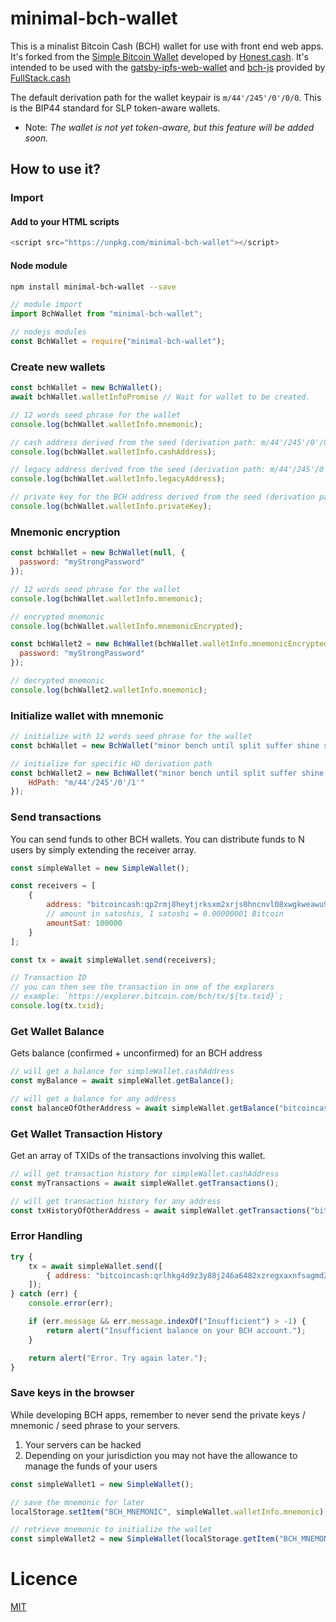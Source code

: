 # minimal-bch-wallet

This is a minalist Bitcoin Cash (BCH) wallet for use with front end web apps.
It's forked from the [Simple Bitcoin Wallet](https://www.npmjs.com/package/simple-bitcoin-wallet) developed by [Honest.cash](https://honest.cash). It's intended to be used with the [gatsby-ipfs-web-wallet](https://github.com/Permissionless-Software-Foundation/gatsby-ipfs-web-wallet) and [bch-js](https://www.npmjs.com/package/@chris.troutner/bch-js) provided by [FullStack.cash](https://fullstack.cash)

The default derivation path for the wallet keypair is `m/44'/245'/0'/0/0`. This is the BIP44 standard for SLP token-aware wallets.
- Note: *The wallet is not yet token-aware, but this feature will be added soon.*

## How to use it?

### Import
#### Add to your HTML scripts
```js
<script src="https://unpkg.com/minimal-bch-wallet"></script>
```

#### Node module
```bash
npm install minimal-bch-wallet --save
```

```js
// module import
import BchWallet from "minimal-bch-wallet";

// nodejs modules
const BchWallet = require("minimal-bch-wallet");
```

### Create new wallets
```js
const bchWallet = new BchWallet();
await bchWallet.walletInfoPromise // Wait for wallet to be created.

// 12 words seed phrase for the wallet
console.log(bchWallet.walletInfo.mnemonic);

// cash address derived from the seed (derivation path: m/44'/245'/0'/0/0)
console.log(bchWallet.walletInfo.cashAddress);

// legacy address derived from the seed (derivation path: m/44'/245'/0'/0/0)
console.log(bchWallet.walletInfo.legacyAddress);

// private key for the BCH address derived from the seed (derivation path: m/44'/245'/0'/0/0)
console.log(bchWallet.walletInfo.privateKey);
```

### Mnemonic encryption
```js
const bchWallet = new BchWallet(null, {
  password: "myStrongPassword"
});

// 12 words seed phrase for the wallet
console.log(bchWallet.walletInfo.mnemonic);

// encrypted mnemonic
console.log(bchWallet.walletInfo.mnemonicEncrypted);

const bchWallet2 = new BchWallet(bchWallet.walletInfo.mnemonicEncrypted, {
  password: "myStrongPassword"
});

// decrypted mnemonic
console.log(bchWallet2.walletInfo.mnemonic);
```

### Initialize wallet with mnemonic
```js
// initialize with 12 words seed phrase for the wallet
const bchWallet = new BchWallet("minor bench until split suffer shine series bag avoid cruel orient aunt");

// initialize for specific HD derivation path
const bchWallet2 = new BchWallet("minor bench until split suffer shine series bag avoid cruel orient aunt", {
    HdPath: "m/44'/245'/0'/1'"
});
```

### Send transactions
You can send funds to other BCH wallets. You can distribute funds to N users by simply extending the receiver array.
```js
const simpleWallet = new SimpleWallet();

const receivers = [
    {
        address: "bitcoincash:qp2rmj8heytjrksxm2xrjs0hncnvl08xwgkweawu9h",
        // amount in satoshis, 1 satoshi = 0.00000001 Bitcoin
        amountSat: 100000
    }
];

const tx = await simpleWallet.send(receivers);

// Transaction ID
// you can then see the transaction in one of the explorers
// example: `https://explorer.bitcoin.com/bch/tx/${tx.txid}`;
console.log(tx.txid);
```


### Get Wallet Balance
Gets balance (confirmed + unconfirmed) for an BCH address

```js
// will get a balance for simpleWallet.cashAddress
const myBalance = await simpleWallet.getBalance();

// will get a balance for any address
const balanceOfOtherAddress = await simpleWallet.getBalance("bitcoincash:qp2rmj8heytjrksxm2xrjs0hncnvl08xwgkweawu9h");
```

### Get Wallet Transaction History
Get an array of TXIDs of the transactions involving this wallet.

```js
// will get transaction history for simpleWallet.cashAddress
const myTransactions = await simpleWallet.getTransactions();

// will get transaction history for any address
const txHistoryOfOtherAddress = await simpleWallet.getTransactions("bitcoincash:qp2rmj8heytjrksxm2xrjs0hncnvl08xwgkweawu9h");
```


### Error Handling
```js
try {
    tx = await simpleWallet.send([
        { address: "bitcoincash:qrlhkg4d9z3y88j246a6482xzregxaxnfsagmd2kh3", amountSat: 1000 }
    ]);
} catch (err) {
    console.error(err);

    if (err.message && err.message.indexOf("Insufficient") > -1) {
        return alert("Insufficient balance on your BCH account.");
    }

    return alert("Error. Try again later.");
}
```

### Save keys in the browser
While developing BCH apps, remember to never send the private keys / mnemonic / seed phrase to your servers.
1. Your servers can be hacked
2. Depending on your jurisdiction you may not have the allowance to manage the funds of your users
```js
const simpleWallet1 = new SimpleWallet();

// save the mnemonic for later
localStorage.setItem("BCH_MNEMONIC", simpleWallet.walletInfo.mnemonic);

// retrieve mnemonic to initialize the wallet
const simpleWallet2 = new SimpleWallet(localStorage.getItem("BCH_MNEMONIC"));
```


# Licence
[MIT](LICENSE.md)
